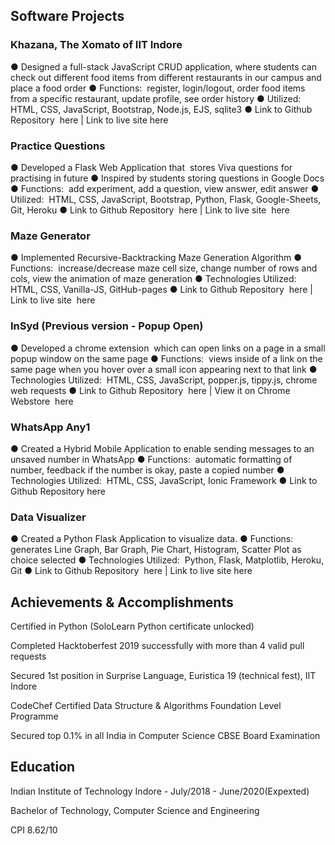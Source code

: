 ## Software Projects

### Khazana, The Xomato of IIT Indore
● Designed a full-stack JavaScript CRUD application, where students can check out different food items from different
restaurants in our campus and place a food order
● Functions: ​ register, login/logout, order food items from a specific restaurant, update profile, see order history
● Utilized: ​ HTML, CSS, JavaScript, Bootstrap, Node.js, EJS, sqlite3
● Link to Github Repository ​ here​ | Link to live site here

### Practice Questions
● Developed a Flask Web Application that ​ stores Viva questions for practising in future
● Inspired by students storing questions in Google Docs
● Functions: ​ add experiment, add a question, view answer, edit answer
● Utilized: ​ HTML, CSS, JavaScript, Bootstrap, Python, Flask, Google-Sheets, Git, Heroku
● Link to Github Repository ​ here​ | Link to live site ​ here

### Maze Generator
● Implemented Recursive-Backtracking Maze Generation Algorithm
● Functions: ​ increase/decrease maze cell size, change number of rows and cols, view the animation of maze generation
● Technologies Utilized: ​ HTML, CSS, Vanilla-JS, GitHub-pages
● Link to Github Repository ​ here​ | Link to live site ​ here

### InSyd (Previous version - Popup Open)
● Developed a chrome extension ​ which can open links on a page in a small popup window on the same page
● Functions: ​ views inside of a link on the same page when you hover over a small icon appearing next to that link
● Technologies Utilized: ​ HTML, CSS, JavaScript, popper.js, tippy.js, chrome web requests
● Link to Github Repository ​ here​ | View it on Chrome Webstore ​ here

### WhatsApp Any1
● Created a Hybrid Mobile Application to enable sending messages to an unsaved number in WhatsApp
● Functions: ​ automatic formatting of number, feedback if the number is okay, paste a copied number
● Technologies Utilized: ​ HTML, CSS, JavaScript, Ionic Framework
● Link to Github Repository here

### Data Visualizer
● Created a Python Flask Application to visualize data.
● Functions: ​ generates Line Graph, Bar Graph, Pie Chart, Histogram, Scatter Plot as choice selected
● Technologies Utilized: ​ Python, Flask, Matplotlib, Heroku, Git
● Link to Github Repository ​ here​ | Link to live site ​ here

## Achievements & Accomplishments

Certified in Python (SoloLearn Python certificate unlocked)

Completed Hacktoberfest 2019 successfully with more than 4 valid pull requests

Secured 1st position in Surprise Language, Euristica 19 (technical fest), IIT Indore  

CodeChef Certified Data Structure & Algorithms Foundation Level Programme

Secured top 0.1% in all India in Computer Science CBSE Board Examination

## Education

Indian Institute of Technology Indore - July/2018 - June/2020(Expexted)

Bachelor of Technology, Computer Science and Engineering

CPI 8.62/10

<!--
**Shaikh-Ubaid/Shaikh-Ubaid** is a ✨ _special_ ✨ repository because its `README.md` (this file) appears on your GitHub profile.

Here are some ideas to get you started:

- 🔭 I’m currently working on ...
- 🌱 I’m currently learning ...
- 👯 I’m looking to collaborate on ...
- 🤔 I’m looking for help with ...
- 💬 Ask me about ...
- 📫 How to reach me: ...
- 😄 Pronouns: ...
- ⚡ Fun fact: ...
-->
